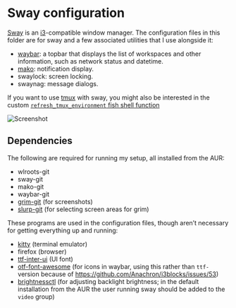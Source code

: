# Sway configuration

[Sway][sway] is an [i3][i3]-compatible window manager. The configuration files
in this folder are for sway and a few associated utilities that I use alongside
it:

* [waybar][waybar]: a topbar that displays the list of workspaces and other information,
  such as network status and datetime.
* [mako][mako]: notification display.
* swaylock: screen locking.
* swaynag: message dialogs.

If you want to use [tmux][tmux] with sway, you might also be interested in the
custom [`refresh_tmux_environment` fish shell function][refresher]

![Screenshot](https://user-images.githubusercontent.com/540853/50842016-30ede600-1366-11e9-9fe8-40a69ccd5552.png)

## Dependencies

The following are required for running my setup, all installed from the AUR:

* wlroots-git
* sway-git
* mako-git
* waybar-git
* [grim-git][grim] (for screenshots)
* [slurp-git][slurp] (for selecting screen areas for grim)

These programs are used in the configuration files, though aren’t necessary for
getting everything up and running:

* [kitty][kitty] (terminal emulator)
* firefox (browser)
* [ttf-inter-ui][interui] (UI font)
* [otf-font-awesome][fontawesome] (for icons in waybar, using this rather than `ttf-` version
  because of https://github.com/Anachron/i3blocks/issues/53)
* [brightnessctl][brightnessctl] (for adjusting backlight brightness; in the
default installation from the AUR the user running sway should be added to the
`video` group)

[sway]: https://swaywm.org/
[i3]: https://i3wm.org/
[waybar]: https://github.com/Alexays/Waybar
[mako]: https://github.com/emersion/mako
[tmux]: https://github.com/tmux/tmux/wiki
[refresher]: ../fish/.config/fish/functions/refresh_tmux_environment.fish
[grim]: https://github.com/emersion/grim
[slurp]: https://github.com/emersion/slurp
[kitty]: https://sw.kovidgoyal.net/kitty/
[interui]: https://rsms.me/inter/
[fontawesome]: https://fontawesome.com/
[brightnessctl]: https://github.com/Hummer12007/brightnessctl
